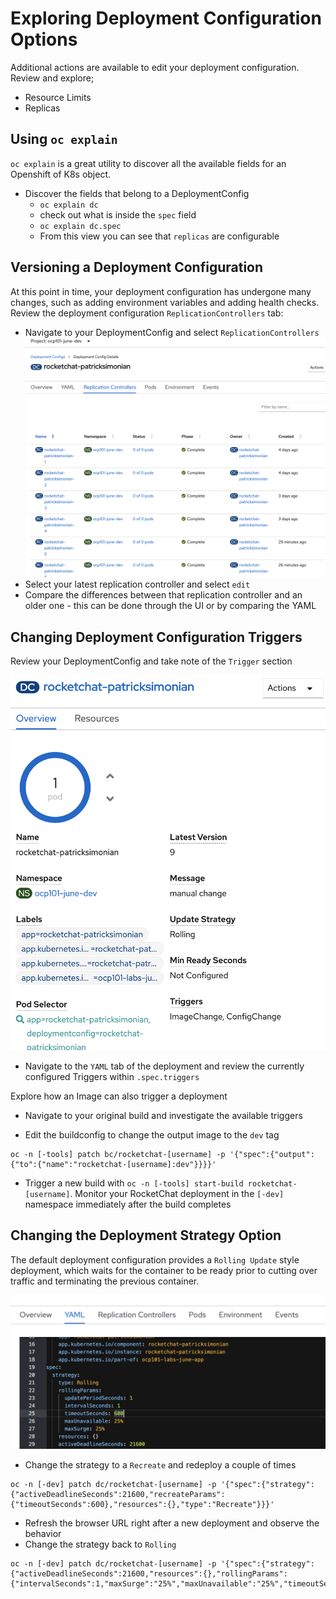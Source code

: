 
# Exploring Deployment Configuration Options
Additional actions are available to edit your deployment configuration. Review and explore; 
  - Resource Limits
  - Replicas

## Using `oc explain`

`oc explain` is a great utility to discover all the available fields for an
Openshift of K8s object. 

- Discover the fields that belong to a DeploymentConfig
  - `oc explain dc`
  - check out what is inside the `spec` field
  - `oc explain dc.spec`
  - From this view you can see that `replicas` are configurable 

## Versioning a Deployment Configuration
At this point in time, your deployment configuration has undergone many changes, such as adding environment variables and adding health checks. 
Review the deployment configuration `ReplicationControllers` tab: 
  - Navigate to your DeploymentConfig and select `ReplicationControllers`
  ![](./images/04_deployment_configuration.png)
  - Select your latest replication controller and select `edit`
  - Compare the differences between that replication controller and an older one - this can be done through the UI or by comparing the YAML

## Changing Deployment Configuration Triggers
Review your DeploymentConfig and take note of the `Trigger` section


![](./images/03_deploy_versions.png)

  - Navigate to the `YAML` tab of the deployment and review the currently configured Triggers within `.spec.triggers`


Explore how an Image can also trigger a deployment
  - Navigate to your original build and investigate the available triggers


  - Edit the buildconfig to change the output image to the `dev` tag
```oc:cli
oc -n [-tools] patch bc/rocketchat-[username] -p '{"spec":{"output":{"to":{"name":"rocketchat-[username]:dev"}}}}'
```
  - Trigger a new build with `oc -n [-tools] start-build rocketchat-[username]`. Monitor your RocketChat deployment in the `[-dev]` namespace immediately after the build completes


## Changing the Deployment Strategy Option
The default deployment configuration provides a `Rolling Update` style deployment, which waits for the container to be ready prior to 
cutting over traffic and terminating the previous container. 

![](./images/03_deployment_strategy_01.png)

  - Change the strategy to a `Recreate` and redeploy a couple of times
```oc:cli
oc -n [-dev] patch dc/rocketchat-[username] -p '{"spec":{"strategy":{"activeDeadlineSeconds":21600,"recreateParams":{"timeoutSeconds":600},"resources":{},"type":"Recreate"}}}'
```
  - Refresh the browser URL right after a new deployment and observe the behavior
  - Change the strategy back to `Rolling`
```oc:cli
oc -n [-dev] patch dc/rocketchat-[username] -p '{"spec":{"strategy":{"activeDeadlineSeconds":21600,"resources":{},"rollingParams":{"intervalSeconds":1,"maxSurge":"25%","maxUnavailable":"25%","timeoutSeconds":600,"updatePeriodSeconds":1},"type":"Rolling"}}}'
```
